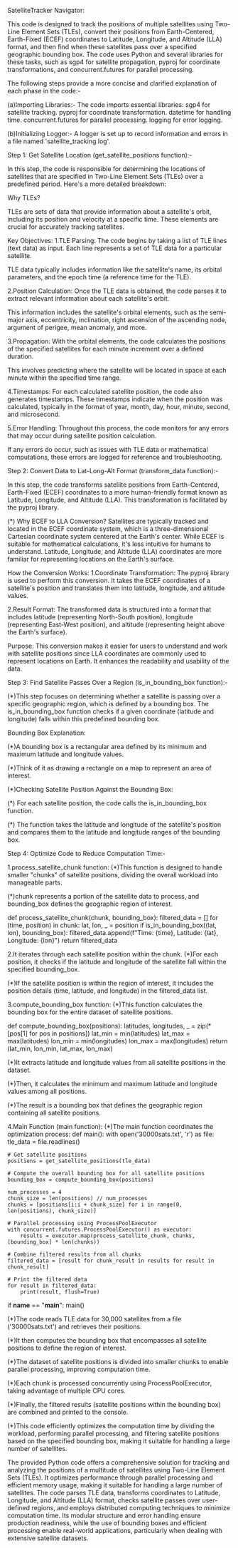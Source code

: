SatelliteTracker Navigator:

This code is designed to track the positions of multiple satellites using Two-Line Element Sets (TLEs), convert their positions from Earth-Centered, Earth-Fixed 
(ECEF) coordinates to Latitude, Longitude, and Altitude (LLA) format, and then find when these satellites pass over a specified geographic bounding box. The 
code uses Python and several libraries for these tasks, such as sgp4 for satellite propagation, pyproj for coordinate transformations, and concurrent.futures for parallel processing.


The following steps provide a more concise and clarified explanation of each phase in the code:-

(a)Importing Libraries:-
The code imports essential libraries:
sgp4 for satellite tracking.
pyproj for coordinate transformation.
datetime for handling time.
concurrent.futures for parallel processing.
logging for error logging.


(b)Initializing Logger:-
A logger is set up to record information and errors in a file named 'satellite_tracking.log'.


Step 1: Get Satellite Location (get_satellite_positions function):-

In this step, the code is responsible for determining the locations of satellites that are specified in Two-Line Element Sets (TLEs) over a predefined period. Here's a more detailed breakdown:

Why TLEs?

TLEs are sets of data that provide information about a satellite's orbit, including its position and velocity at a specific time.
These elements are crucial for accurately tracking satellites.

Key Objectives:
1.TLE Parsing: The code begins by taking a list of TLE lines (text data) as input. Each line represents a set of TLE data for a particular satellite.

TLE data typically includes information like the satellite's name, its orbital parameters, and the epoch time (a reference time for the TLE).

2.Position Calculation: Once the TLE data is obtained, the code parses it to extract relevant information about each satellite's orbit.

This information includes the satellite's orbital elements, such as the semi-major axis, eccentricity, inclination, right ascension of the ascending node, argument of perigee, mean anomaly, and more.

3.Propagation: With the orbital elements, the code calculates the positions of the specified satellites for each minute increment over a defined duration.

This involves predicting where the satellite will be located in space at each minute within the specified time range.

4.Timestamps: For each calculated satellite position, the code also generates timestamps. These timestamps indicate when the position was calculated, typically in the format of year, month, day, hour, minute, second, and microsecond.

5.Error Handling: Throughout this process, the code monitors for any errors that may occur during satellite position calculation.

If any errors do occur, such as issues with TLE data or mathematical computations, these errors are logged for reference and troubleshooting.

Step 2: Convert Data to Lat-Long-Alt Format (transform_data function):-

In this step, the code transforms satellite positions from Earth-Centered, Earth-Fixed (ECEF) coordinates to a more human-friendly format known as Latitude, Longitude, and Altitude (LLA). This transformation is facilitated by the pyproj library.

(*) Why ECEF to LLA Conversion?
Satellites are typically tracked and located in the ECEF coordinate system, which is a three-dimensional Cartesian coordinate system centered at the Earth's center.
While ECEF is suitable for mathematical calculations, it's less intuitive for humans to understand. Latitude, Longitude, and Altitude (LLA) coordinates are more familiar for representing locations on the Earth's surface.

How the Conversion Works:
1.Coordinate Transformation: The pyproj library is used to perform this conversion. It takes the ECEF coordinates of a satellite's position and translates them into latitude, longitude, and altitude values.

2.Result Format: The transformed data is structured into a format that includes latitude (representing North-South position), longitude (representing East-West position), and altitude (representing height above the Earth's surface).

Purpose: This conversion makes it easier for users to understand and work with satellite positions since LLA coordinates are commonly used to represent locations on Earth. It enhances the readability and usability of the data.



Step 3: Find Satellite Passes Over a Region (is_in_bounding_box function):-

(*)This step focuses on determining whether a satellite is passing over a specific geographic region, which is defined by a bounding box. The is_in_bounding_box function checks if a given coordinate (latitude and longitude) falls within this predefined bounding box.

Bounding Box Explanation:

(*)A bounding box is a rectangular area defined by its minimum and maximum latitude and longitude values.

(*)Think of it as drawing a rectangle on a map to represent an area of interest.

(*)Checking Satellite Position Against the Bounding Box:

(*) For each satellite position, the code calls the is_in_bounding_box function.

(*) The function takes the latitude and longitude of the satellite's position and compares them to the latitude and longitude ranges of the bounding box.


Step 4: Optimize Code to Reduce Computation Time:-

1.process_satellite_chunk function:
(*)This function is designed to handle smaller "chunks" of satellite positions, dividing the overall workload into manageable parts.

(*)chunk represents a portion of the satellite data to process, and bounding_box defines the geographic region of interest.

def process_satellite_chunk(chunk, bounding_box):
    filtered_data = []
    for (time, position) in chunk:
        lat, lon, _ = position
       if is_in_bounding_box((lat, lon), bounding_box):
            filtered_data.append(f"Time: {time}, Latitude: {lat}, Longitude: {lon}")
    return filtered_data


2.It iterates through each satellite position within the chunk.
(*)For each position, it checks if the latitude and longitude of the satellite fall within the specified bounding_box.

(*)If the satellite position is within the region of interest, it includes the position details (time, latitude, and longitude) in the filtered_data list.

3.compute_bounding_box function:
(*)This function calculates the bounding box for the entire dataset of satellite positions.

 def compute_bounding_box(positions):
    latitudes, longitudes, _ = zip(*[pos[1] for pos in positions])
    lat_min = min(latitudes)
    lat_max = max(latitudes)
    lon_min = min(longitudes)
    lon_max = max(longitudes)
    return (lat_min, lon_min, lat_max, lon_max)

(*)It extracts latitude and longitude values from all satellite positions in the dataset.

(*)Then, it calculates the minimum and maximum latitude and longitude values among all positions.

(*)The result is a bounding box that defines the geographic region containing all satellite positions.

4.Main Function (main function):
(*)The main function coordinates the optimization process:
def main():
    with open('30000sats.txt', 'r') as file:
        tle_data = file.readlines()

    # Get satellite positions
    positions = get_satellite_positions(tle_data)

    # Compute the overall bounding box for all satellite positions
    bounding_box = compute_bounding_box(positions)

    num_processes = 4
    chunk_size = len(positions) // num_processes
    chunks = [positions[i:i + chunk_size] for i in range(0, len(positions), chunk_size)]

    # Parallel processing using ProcessPoolExecutor
    with concurrent.futures.ProcessPoolExecutor() as executor:
        results = executor.map(process_satellite_chunk, chunks, [bounding_box] * len(chunks))

    # Combine filtered results from all chunks
    filtered_data = [result for chunk_result in results for result in chunk_result]

    # Print the filtered data
    for result in filtered_data:
        print(result, flush=True)
if __name__ == "__main__":
    main()


(*)The code reads TLE data for 30,000 satellites from a file ('30000sats.txt') and retrieves their positions.

(*)It then computes the bounding box that encompasses all satellite positions to define the region of interest.

(*)The dataset of satellite positions is divided into smaller chunks to enable parallel processing, improving computation time.

(*)Each chunk is processed concurrently using ProcessPoolExecutor, taking advantage of multiple CPU cores.

(*)Finally, the filtered results (satellite positions within the bounding box) are combined and printed to the console.

(*)This code efficiently optimizes the computation time by dividing the workload, performing parallel processing, and filtering satellite positions based on the specified bounding box, making it suitable for handling a large number of satellites.


The provided Python code offers a comprehensive solution for tracking and analyzing the positions of a multitude of satellites using Two-Line Element Sets (TLEs). It optimizes performance through parallel processing and efficient memory usage, making it suitable for handling a large number of satellites. The code parses TLE data, transforms coordinates to Latitude, Longitude, and Altitude (LLA) format, checks satellite passes over user-defined regions, and employs distributed computing techniques to minimize computation time. Its modular structure and error handling ensure production readiness, while the use of bounding boxes and efficient processing enable real-world applications, particularly when dealing with extensive satellite datasets.





